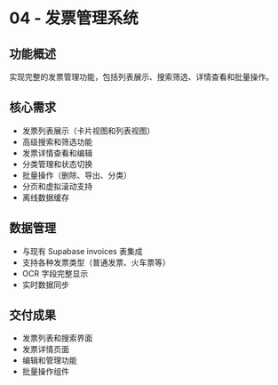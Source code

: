 # 04 - 发票管理系统

## 功能概述
实现完整的发票管理功能，包括列表展示、搜索筛选、详情查看和批量操作。

## 核心需求
- 发票列表展示（卡片视图和列表视图）
- 高级搜索和筛选功能
- 发票详情查看和编辑
- 分类管理和状态切换
- 批量操作（删除、导出、分类）
- 分页和虚拟滚动支持
- 离线数据缓存

## 数据管理
- 与现有 Supabase invoices 表集成
- 支持各种发票类型（普通发票、火车票等）
- OCR 字段完整显示
- 实时数据同步

## 交付成果
- 发票列表和搜索界面
- 发票详情页面
- 编辑和管理功能
- 批量操作组件